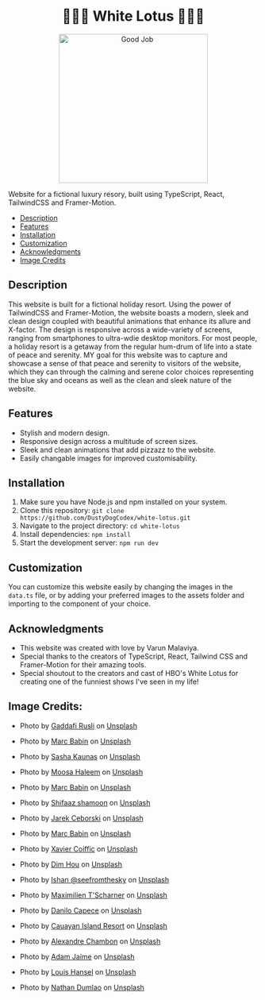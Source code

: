 <h1 align='center'>🌊🪷🍹 White Lotus 🍹🪷🌊</h1>

<div align='center'>
    <img 
        src='https://media1.giphy.com/media/v1.Y2lkPTc5MGI3NjExM3U4Mzc0bzRlNGV5b3dsMHhkNG40dGFpY2IwOGhqZHlpYjhrN2l1cCZlcD12MV9pbnRlcm5hbF9naWZfYnlfaWQmY3Q9Zw/tTgRXNHrWUchb4Zcds/giphy.gif'
        alt="Good Job"
        width="300"    
    >
</div>

Website for a fictional luxury resory, built using TypeScript, React, TailwindCSS and Framer-Motion.

- [Description](#description)
- [Features](#features)
- [Installation](#installation)
- [Customization](#customization)
- [Acknowledgments](#acknowledgments)
- [Image Credits](#image-credits)

## Description
This website is built for a fictional holiday resort. Using the power of TailwindCSS and Framer-Motion, the website boasts a modern, sleek and clean design coupled with beautiful animations that enhance its allure and X-factor. The design is responsive across a wide-variety of screens, ranging from smartphones to ultra-wdie desktop monitors. For most people, a holiday resort is a getaway from the regular hum-drum of life into a state of peace and serenity. MY goal for this website was to capture and showcase a sense of that peace and serenity to visitors of the website, which they can through the calming and serene color choices representing the blue sky and oceans as well as the clean and sleek nature of the website.

## Features
- Stylish and modern design.
- Responsive design across a multitude of screen sizes.
- Sleek and clean animations that add pizzazz to the website.
- Easily changable images for improved customisability. 

## Installation
1. Make sure you have Node.js and npm installed on your system.
2. Clone this repository: `git clone https://github.com/DustyDogCodex/white-lotus.git`
3. Navigate to the project directory: `cd white-lotus`
4. Install dependencies: `npm install`
5. Start the development server: `npm run dev`

## Customization
You can customize this website easily by changing the images in the `data.ts` file, or by adding your preferred images to the assets folder and importing to the component of your choice. 

## Acknowledgments
- This website was created with love by Varun Malaviya.
- Special thanks to the creators of TypeScript, React, Tailwind CSS and Framer-Motion for their amazing tools.
- Special shoutout to the creators and cast of HBO's White Lotus for creating one of the funniest shows I've seen in my life!

## Image Credits:

- Photo by <a href="https://unsplash.com/@gaddafirusli?utm_content=creditCopyText&utm_medium=referral&utm_source=unsplash">Gaddafi Rusli</a> on <a href="https://unsplash.com/photos/aerial-view-photography-of-boats-on-seashore-2ueUnL4CkV8?utm_content=creditCopyText&utm_medium=referral&utm_source=unsplash">Unsplash</a>

- Photo by <a href="https://unsplash.com/@marcbabin?utm_content=creditCopyText&utm_medium=referral&utm_source=unsplash">Marc Babin</a> on <a href="https://unsplash.com/photos/landscape-photography-of-two-pergolas-near-body-of-water-9IzrXQakxk0?utm_content=creditCopyText&utm_medium=referral&utm_source=unsplash">Unsplash</a>
  
- Photo by <a href="https://unsplash.com/@akaunas?utm_content=creditCopyText&utm_medium=referral&utm_source=unsplash">Sasha Kaunas</a> on <a href="https://unsplash.com/photos/brown-wooden-table-and-chairs-on-brown-wooden-deck-near-body-of-water-during-daytime-TAgGZWz6Qg8?utm_content=creditCopyText&utm_medium=referral&utm_source=unsplash">Unsplash</a>
  
- Photo by <a href="https://unsplash.com/@moseshalym?utm_content=creditCopyText&utm_medium=referral&utm_source=unsplash">Moosa Haleem</a> on <a href="https://unsplash.com/photos/green-palm-tree-on-white-sand-beach-during-daytime-758Km8MAcyI?utm_content=creditCopyText&utm_medium=referral&utm_source=unsplash">Unsplash</a>
  
- Photo by <a href="https://unsplash.com/@marcbabin?utm_content=creditCopyText&utm_medium=referral&utm_source=unsplash">Marc Babin</a> on <a href="https://unsplash.com/photos/pineapple-juice-on-white-wooden-surface-22fsBrruHPQ?utm_content=creditCopyText&utm_medium=referral&utm_source=unsplash">Unsplash</a>
  
- Photo by <a href="https://unsplash.com/@sotti?utm_content=creditCopyText&utm_medium=referral&utm_source=unsplash">Shifaaz shamoon</a> on <a href="https://unsplash.com/photos/aerial-view-of-island-with-houses-at-daytime-_STLYdogRF4?utm_content=creditCopyText&utm_medium=referral&utm_source=unsplash">Unsplash</a>

- Photo by <a href="https://unsplash.com/@jarson?utm_content=creditCopyText&utm_medium=referral&utm_source=unsplash">Jarek Ceborski</a> on <a href="https://unsplash.com/photos/aerial-photography-of-people-sunbathing-beside-beach-TAKzoExgvkI?utm_content=creditCopyText&utm_medium=referral&utm_source=unsplash">Unsplash</a>
  
- Photo by <a href="https://unsplash.com/@marcbabin?utm_content=creditCopyText&utm_medium=referral&utm_source=unsplash">Marc Babin</a> on <a href="https://unsplash.com/photos/white-ceramic-container-on-black-wooden-table-5LmQFGhZb_o?utm_content=creditCopyText&utm_medium=referral&utm_source=unsplash">Unsplash</a>

- Photo by <a href="https://unsplash.com/@xaviercoiffic?utm_content=creditCopyText&utm_medium=referral&utm_source=unsplash">Xavier  Coiffic</a> on <a href="https://unsplash.com/photos/aerial-photography-of-island-beside-body-of-water-ByAHlRiTQjo?utm_content=creditCopyText&utm_medium=referral&utm_source=unsplash">Unsplash</a>

- Photo by <a href="https://unsplash.com/@dimhou?utm_content=creditCopyText&utm_medium=referral&utm_source=unsplash">Dim Hou</a> on <a href="https://unsplash.com/photos/brown-wooden-outdoor-table-with-chairs-on-beach-during-daytime-a7wolaExEr8?utm_content=creditCopyText&utm_medium=referral&utm_source=unsplash">Unsplash</a>
  
- Photo by <a href="https://unsplash.com/@seefromthesky?utm_content=creditCopyText&utm_medium=referral&utm_source=unsplash">Ishan @seefromthesky</a> on <a href="https://unsplash.com/photos/man-standing-in-bathroom-with-bathtub-next-to-body-of-water-EOAnV_C1a4w?utm_content=creditCopyText&utm_medium=referral&utm_source=unsplash">Unsplash</a>

- Photo by <a href="https://unsplash.com/@maxtscha?utm_content=creditCopyText&utm_medium=referral&utm_source=unsplash">Maximilien T'Scharner</a> on <a href="https://unsplash.com/photos/woman-wearing-black-bikini-tap-swimming-on-body-of-water-between-trees-FD0Ga_KJTwM?utm_content=creditCopyText&utm_medium=referral&utm_source=unsplash">Unsplash</a>
  
- Photo by <a href="https://unsplash.com/@caapece?utm_content=creditCopyText&utm_medium=referral&utm_source=unsplash">Danilo Capece</a> on <a href="https://unsplash.com/photos/close-up-photography-of-boat-Mn5vLHPLTuw?utm_content=creditCopyText&utm_medium=referral&utm_source=unsplash">Unsplash</a>
  
- Photo by <a href="https://unsplash.com/@cauayanislandresort?utm_content=creditCopyText&utm_medium=referral&utm_source=unsplash">Cauayan Island Resort</a> on <a href="https://unsplash.com/photos/woman-in-swimming-pool-during-daytime-7O1mQ9sXys0?utm_content=creditCopyText&utm_medium=referral&utm_source=unsplash">Unsplash</a>
  
- Photo by <a href="https://unsplash.com/@goodspleen?utm_content=creditCopyText&utm_medium=referral&utm_source=unsplash">Alexandre Chambon</a> on <a href="https://unsplash.com/photos/two-brown-wooden-chairs-beside-the-wall-aapSemzfsOk?utm_content=creditCopyText&utm_medium=referral&utm_source=unsplash">Unsplash</a>
  
- Photo by <a href="https://unsplash.com/@arobj?utm_content=creditCopyText&utm_medium=referral&utm_source=unsplash">Adam Jaime</a> on <a href="https://unsplash.com/photos/liquor-pouring-on-clear-shot-glass-dmkmrNptMpw?utm_content=creditCopyText&utm_medium=referral&utm_source=unsplash">Unsplash</a>
  
- Photo by <a href="https://unsplash.com/@louishansel?utm_content=creditCopyText&utm_medium=referral&utm_source=unsplash">Louis Hansel</a> on <a href="https://unsplash.com/photos/cooked-food-served-on-black-bowl-in24HLtOqyI?utm_content=creditCopyText&utm_medium=referral&utm_source=unsplash">Unsplash</a>

- Photo by <a href="https://unsplash.com/@nate_dumlao?utm_content=creditCopyText&utm_medium=referral&utm_source=unsplash">Nathan Dumlao</a> on <a href="https://unsplash.com/photos/three-person-holding-mug-and-glass-with-beverage-inside-71u2fOofI-U?utm_content=creditCopyText&utm_medium=referral&utm_source=unsplash">Unsplash</a>
  